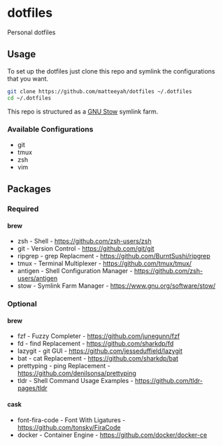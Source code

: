 # dotfiles

Personal dotfiles

## Usage

To set up the dotfiles just clone this repo and symlink the configurations that
you want.
```bash
git clone https://github.com/matteeyah/dotfiles ~/.dotfiles
cd ~/.dotfiles
```

This repo is structured as a [GNU Stow](https://www.gnu.org/software/stow/)
symlink farm.

### Available Configurations

* git
* tmux
* zsh
* vim

## Packages

### Required

#### brew

* zsh - Shell - https://github.com/zsh-users/zsh
* git - Version Control - https://github.com/git/git
* ripgrep - grep Replacment - https://github.com/BurntSushi/ripgrep
* tmux - Terminal Multiplexer - https://github.com/tmux/tmux/
* antigen - Shell Configuration Manager - https://github.com/zsh-users/antigen
* stow - Symlink Farm Manager - https://www.gnu.org/software/stow/

### Optional

#### brew

* fzf - Fuzzy Completer - https://github.com/junegunn/fzf
* fd - find Replacement - https://github.com/sharkdp/fd
* lazygit - git GUI - https://github.com/jesseduffield/lazygit
* bat - cat Replacement - https://github.com/sharkdp/bat
* prettyping - ping Replacement - https://github.com/denilsonsa/prettyping
* tldr - Shell Command Usage Examples - https://github.com/tldr-pages/tldr

#### cask

* font-fira-code - Font With Ligatures - https://github.com/tonsky/FiraCode
* docker - Container Engine - https://github.com/docker/docker-ce
